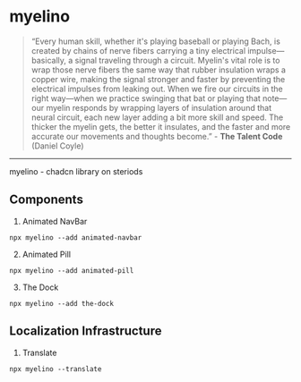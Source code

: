 # myelino

> “Every human skill, whether it's playing baseball or playing Bach, is created by chains of nerve fibers carrying a tiny electrical impulse—basically, a signal traveling through a circuit. Myelin's vital role is to wrap those nerve fibers the same way that rubber insulation wraps a copper wire, making the signal stronger and faster by preventing the electrical impulses from leaking out. When we fire our circuits in the right way—when we practice swinging that bat or playing that note—our myelin responds by wrapping layers of insulation around that neural circuit, each new layer adding a bit more skill and speed. The thicker the myelin gets, the better it insulates, and the faster and more accurate our movements and thoughts become.” - **The Talent Code** (Daniel Coyle)

---

myelino - chadcn library on steriods

## Components

1. Animated NavBar

```
npx myelino --add animated-navbar

```

2. Animated Pill

```
npx myelino --add animated-pill

```

3. The Dock

```
npx myelino --add the-dock
```

## Localization Infrastructure

1. Translate

```
npx myelino --translate
```
